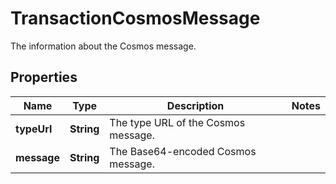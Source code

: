 

# TransactionCosmosMessage

The information about the Cosmos message.

## Properties

| Name | Type | Description | Notes |
|------------ | ------------- | ------------- | -------------|
|**typeUrl** | **String** | The type URL of the Cosmos message.  |  |
|**message** | **String** | The Base64-encoded Cosmos message.  |  |




